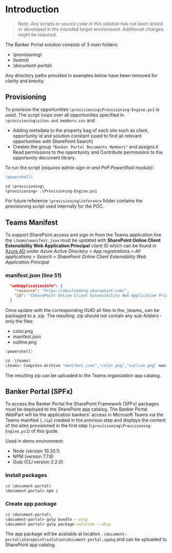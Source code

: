 # Introduction

> _Note: Any scripts or source code in this solution has not been tested or developed in the intended target environment. Additional changes might be required._

The Banker Portal solution consists of 3 main folders:

- _\\provisioning\\_
- _\\teams\\_
- _\\document-portal\\_

Any directory paths provided in examples below have been removed for clarity and brevity.

## Provisioning

To provision the opportunities `\provisioning\Provisioning-Engine.ps1` is used. The script loops over all opportunities specified in `\provisioning\sites-and.members.csv` and

- Adding metadata to the property bag of each site such as client, opportunity id and solution constant (used to find all relevant opportunities with SharePoint Search)
- Creates the group `"Banker Portal Documents Members"` and assigns it Read permissions to the opportunity and Contribute permissions to the opportunity document library.

To run the script (_requires admin sign-in and PnP.PowerShell module_):

```ps
(powershell)

cd \provisioning\
\provisioning> .\Provisioning-Engine.ps1
```

For future reference `\provisioning\reference` folder contains the provisioning script used internally for the POC.

## Teams Manifest

To support SharePoint access and sign-in from the Teams application line the `\teams\manifest.json` must be updated with **SharePoint Online Client Extensibility Web Application Principal** client ID which can be found in [Azure AD](https://aad.portal.azure.com#dashboard) under _Azure Active Directory > App registrations > All applications > Search > SharePoint Online Client Extensibility Web Application Principal_

### manifest.json (line 51)

```json
  "webApplicationInfo": {
    "resource": "https://ubscloudeng.sharepoint.com/",
    "id": "{SharePoint Online Client Extensibility Web Application Principal ID}"
  }
```

Once update with the corresponding GUID all files in the \_\teams\_ can be packaged to a .zip. The resulting .zip should not contain any sub-folders - only the files:

- color.png
- manifest.json
- outline.png

```powershell
(powershell)

cd .\teams\
\teams> Compress-Archive "manifest.json","color.png","outline.png" manifest.zip
```

The resulting zip can be uploaded to the Teams organization app catalog.

## Banker Portal (SPFx)

To access the Banker Portal the SharePoint Framework (SPFx) packages must be deployed to the SharePoint app catalog. The Banker Portal WebPart will be the application bankers' access in Microsoft Teams via the Teams manifest (`.zip`) created in the previous step and displays the content of the sites provisioned in the first step (`\provisioning\Provisioning-Engine.ps1`) of this guide.

Used in demo environment:

- Node (version 10.20.1)
- NPM (version 7.7.6)
- Gulp (CLI version 2.2.0)

### Install packages

```cmd
cd \document-portal\
\document-portal> npm i
```

### Create app package

```cmd
cd \document-portal\
\document-portal> gulp bundle --ship
\document-portal> gulp package-solution --ship
```

The app package will be available at location `.\document-portal\sharepoint\solution\document-portal.sppkg` and can be uploaded to SharePoint app catalog.
